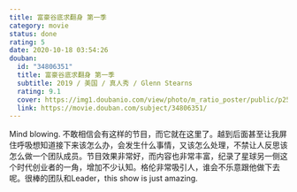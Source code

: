 ```yaml
---
title: 富豪谷底求翻身 第一季
category: movie
status: done
rating: 5
date: 2020-10-18 03:54:26
douban:
  id: "34806351"
  title: 富豪谷底求翻身 第一季
  subtitle: 2019 / 美国 / 真人秀 / Glenn Stearns
  rating: 9.1
  cover: https://img1.doubanio.com/view/photo/m_ratio_poster/public/p2566911118.jpg
  link: https://movie.douban.com/subject/34806351/
---
```


Mind blowing. 不敢相信会有这样的节目，而它就在这里了。越到后面甚至让我屏住呼吸想知道接下来该怎么办，会发生什么事情，又该怎么处理，不禁让人反思该怎么做一个团队成员。节目效果非常好，而内容也非常丰富，纪录了星球另一侧这个时代创业者的一角，增加不少认知。格伦非常吸引人，谁会不乐意跟他做下去呢。很棒的团队和Leader，this show is just amazing.